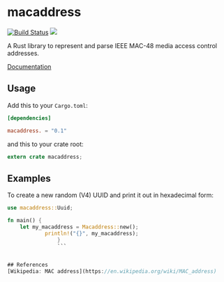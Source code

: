 macaddress
====

[![Build Status](https://travis-ci.org/rust-lang-nursery/macaddress.svg?branch=master)](https://travis-ci.org/rust-lang-nursery/macaddress)
[![](http://meritbadge.herokuapp.com/macaddress)](https://crates.io/crates/macaddress)

A Rust library to represent and parse IEEE MAC-48 media access control addresses.

[Documentation](https://doc.rust-lang.org/macaddress)

## Usage

Add this to your `Cargo.toml`:

```toml
[dependencies]

macaddress. = "0.1"
```

and this to your crate root:

```rust
extern crate macaddress;
```

## Examples

To create a new random (V4) UUID and print it out in hexadecimal form:

```rust
use macaddress::Uuid;

fn main() {
    let my_macaddress = Macaddress::new();
		    println!("{}", my_macaddress);
				}
				```


## References
[Wikipedia: MAC address](https://en.wikipedia.org/wiki/MAC_address)

